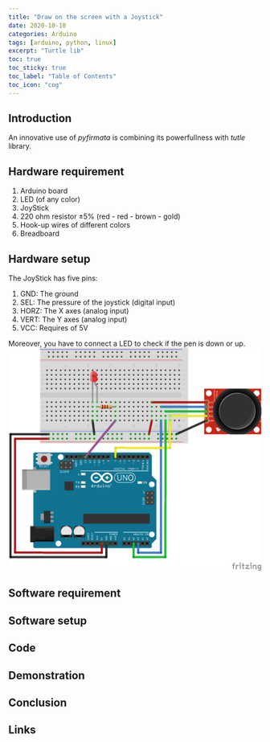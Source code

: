 ```yaml
---
title: "Draw on the screen with a Joystick"
date: 2020-10-10
categories: Arduino
tags: [arduino, python, linux]
excerpt: "Turtle lib"
toc: true
toc_sticky: true
toc_label: "Table of Contents"
toc_icon: "cog"
---
```


## Introduction
An innovative use of *pyfirmata* is combining its powerfullness with *tutle* library. 

## Hardware requirement
1. Arduino board
2. LED (of any color)
3. JoyStick
4. 220 ohm resistor <span>&#177;</span>5% (red - red - brown - gold)
5. Hook-up wires of different colors
6. Breadboard


## Hardware setup
The JoyStick has five pins:
1. GND: The ground
2. SEL: The pressure of the joystick (digital input)
3. HORZ: The X axes (analog input)
4. VERT: The Y axes (analog input)
5. VCC: Requires of 5V

Moreover, you have to connect a LED to check if the pen is down or up.<br>
![JoyStick Setup](/assets/images/posts/arduino/joystick_1.png)

## Software requirement

## Software setup

## Code

## Demonstration

## Conclusion

## Links
